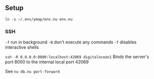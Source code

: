 ## Setup
`ln -s ~/.env/ymap/env.nu env.nu`

### SSH
`-f` run in background
`-N` don't execute any commands
`-T` disables interactive shells

`ssh -R 0.0.0.0:8000:localhost:42069 digitalocean1`
Binds the server's port 8000 to the internal local port 42069

See `nu db.nu port-forward`